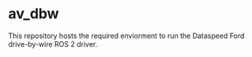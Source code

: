 # av_dbw
This repository hosts the required enviorment to run the Dataspeed Ford drive-by-wire ROS 2 driver.
